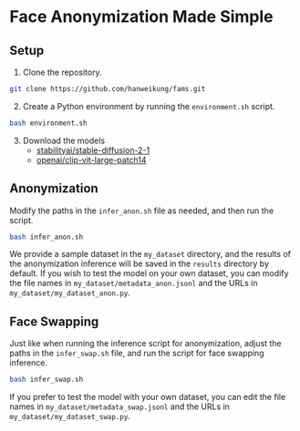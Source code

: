 # Face Anonymization Made Simple

## Setup

1. Clone the repository.

```bash
git clone https://github.com/hanweikung/fams.git
```

2. Create a Python environment by running the `environment.sh` script.

```bash
bash environment.sh
```

3. Download the models
    * [stabilityai/stable-diffusion-2-1](https://huggingface.co/stabilityai/stable-diffusion-2-1)
    * [openai/clip-vit-large-patch14](https://huggingface.co/openai/clip-vit-large-patch14)

## Anonymization
Modify the paths in the `infer_anon.sh` file as needed, and then run the script.

```bash
bash infer_anon.sh
```

We provide a sample dataset in the `my_dataset` directory, and the results of the anonymization inference will be saved in the `results` directory by default. If you wish to test the model on your own dataset, you can modify the file names in `my_dataset/metadata_anon.jsonl` and the URLs in `my_dataset/my_dataset_anon.py`.

## Face Swapping

Just like when running the inference script for anonymization, adjust the paths in the `infer_swap.sh` file, and run the script for face swapping inference.

```bash
bash infer_swap.sh
```

If you prefer to test the model with your own dataset, you can edit the file names in `my_dataset/metadata_swap.jsonl` and the URLs in `my_dataset/my_dataset_swap.py`.